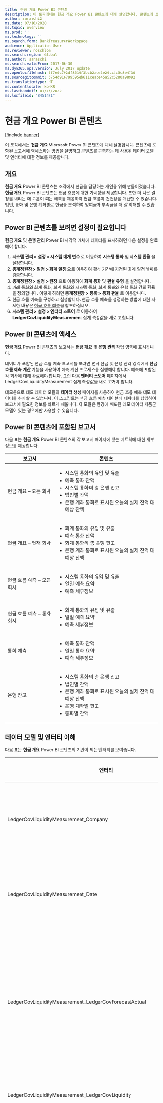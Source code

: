 ```yaml
---
title: 현금 개요 Power BI 콘텐츠
description: 이 토픽에서는 현금 개요 Power BI 콘텐츠에 대해 설명합니다. 콘텐츠에 포함된 보고서에 액세스하는 방법을 설명하고 콘텐츠를 구축하는 데 사용된 데이터 모델 및 엔터티에 대한 정보를 제공합니다.
author: saraschi2
ms.date: 07/16/2020
ms.topic: overview
ms.prod: ''
ms.technology: ''
ms.search.form: BankTreasurerWorkspace
audience: Application User
ms.reviewer: roschlom
ms.search.region: Global
ms.author: saraschi
ms.search.validFrom: 2017-06-30
ms.dyn365.ops.version: July 2017 update
ms.openlocfilehash: 3f7e0c792df8519f3bcb2ade2e29cc4c5c8e4730
ms.sourcegitcommit: 3754d916799595eb611ceabe45a52c6280a98992
ms.translationtype: HT
ms.contentlocale: ko-KR
ms.lasthandoff: 01/15/2022
ms.locfileid: "8451471"
---
```

# <a name="cash-overview-power-bi-content"></a>현금 개요 Power BI 콘텐츠

[!include [banner](../includes/banner.md)]

이 토픽에서는 **현금 개요** Microsoft Power BI 콘텐츠에 대해 설명합니다. 콘텐츠에 포함된 보고서에 액세스하는 방법을 설명하고 콘텐츠를 구축하는 데 사용된 데이터 모델 및 엔터티에 대한 정보를 제공합니다.

## <a name="overview"></a>개요

**현금 개요** Power BI 콘텐츠는 조직에서 현금을 담당하는 개인을 위해 만들어졌습니다. **현금 개요** Power BI 콘텐츠는 현금 흐름에 대한 가시성을 제공합니다. 또한 더 나은 결정을 내리는 데 도움이 되는 예측을 제공하여 현금 흐름의 건전성을 개선할 수 있습니다. 법인, 통화 및 은행 계좌별로 현금을 분석하여 잉여금과 부족금을 더 잘 이해할 수 있습니다.

## <a name="setup-needed-to-view-power-bi-content"></a>Power BI 콘텐츠를 보려면 설정이 필요합니다

**현금 개요** 및 **은행 관리** Power BI 시각적 개체에 데이터를 표시하려면 다음 설정을 완료해야 합니다.

1. **시스템 관리 > 설정 > 시스템 매개 변수** 로 이동하여 **시스템 통화** 및 **시스템 환율** 을 설정합니다.
2. **총계정원장 > 일정 > 회계 일정** 으로 이동하여 활성 기간에 지정된 회계 일정 날짜를 검증합니다.
3. **총계정원장 > 설정 > 원장** 으로 이동하여 **회계 통화** 및 **환율 유형** 을 설정합니다.
4. 거래 통화와 회계 통화, 회계 통화와 시스템 통화, 회계 통화와 은행 통화 간의 환율을 정의합니다. 이렇게 하려면 **총계정원장 > 통화 > 통화 환율** 로 이동합니다.
5. 현금 흐름 예측을 구성하고 실행합니다. 현금 흐름 예측을 설정하는 방법에 대한 자세한 내용은 [현금 흐름 예측](./cash-flow-forecasting.md)을 참조하십시오. 
6. **시스템 관리 > 설정 > 엔터티 스토어** 로 이동하여 **LedgerCovLiquidityMeasurement** 집계 측정값을 새로 고칩니다.

## <a name="accessing-the-power-bi-content"></a>Power BI 콘텐츠에 액세스

**현금 개요** Power BI 콘텐츠의 보고서는 **현금 개요** 및 **은행 관리** 작업 영역에 표시됩니다.

데이터가 포함된 현금 흐름 예측 보고서를 보려면 먼저 현금 및 은행 관리 영역에서 **현금 흐름 예측 계산** 기능을 사용하여 예측 계산 프로세스를 실행해야 합니다. 예측에 포함된 각 회사에 대해 완료해야 합니다.  그런 다음 **엔터티 스토어** 페이지에서 LedgerCovLiquidityMeasurement 집계 측정값을 새로 고쳐야 합니다.  

데모용으로 데모 데이터 모듈의 **데이터 생성** 페이지를 사용하여 현금 흐름 예측 데모 데이터를 추가할 수 있습니다.  이 스크립트는 현금 흐름 예측 테이블에 데이터를 삽입하여 보고서에 필요한 정보를 빠르게 채웁니다.  이 모듈은 환경에 배포된 데모 데이터 제품군 모델이 있는 경우에만 사용할 수 있습니다. 

## <a name="reports-that-are-included-in-the-power-bi-content"></a>Power BI 콘텐츠에 포함된 보고서

다음 표는 **현금 개요** Power BI 콘텐츠의 각 보고서 페이지에 있는 메트릭에 대한 세부 정보를 제공합니다.

| 보고서                                | 콘텐츠 |
|---------------------------------------|----------|
| 현금 개요 – 모든 회사         | <ul><li>시스템 통화의 유입 및 유출</li><li>예측 통화 잔액</li><li>시스템 통화의 총 은행 잔고</li><li>법인별 잔액</li><li>은행 계좌 통화로 표시된 오늘의 실제 잔액 대 예상 잔액</li></ul> |
| 현금 개요 – 현재 회사       | <ul><li>회계 통화의 유입 및 유출</li><li>예측 통화 잔액</li><li>회계 통화의 총 은행 잔고</li><li>은행 계좌 통화로 표시된 오늘의 실제 잔액 대 예상 잔액</li></ul> |
| 현금 흐름 예측 – 모든 회사    | <ul><li>시스템 통화의 유입 및 유출</li><li>일일 예측 요약</li><li>예측 세부정보</li></ul> |
| 현금 흐름 예측 – 통화 회사 | <ul><li>회계 통화의 유입 및 유출</li><li>일일 예측 요약</li><li>예측 세부정보</li></ul> |
| 통화 예측                     | <ul><li>예측 통화 잔액</li><li>일일 통화 요약</li><li>예측 세부정보</li></ul> |
| 은행 잔고                         | <ul><li>시스템 통화의 총 은행 잔고</li><li>법인별 잔액</li><li>은행 계좌 통화로 표시된 오늘의 실제 잔액 대 예상 잔액</li><li>은행 계좌별 잔고</li><li>통화별 잔액</li></ul> |


## <a name="understanding-the-data-model-and-entities"></a>데이터 모델 및 엔터티 이해

다음 표는 **현금 개요** Power BI 콘텐츠의 기반이 되는 엔터티를 보여줍니다.

| 엔터티                                                                          | 콘텐츠 |
|---------------------------------------------------------------------------------|----------|
| LedgerCovLiquidityMeasurement\_Company                                          | 보고서를 필터링할 회사 |
| LedgerCovLiquidityMeasurement\_Date                                             | 보고서를 필터링할 날짜 |
| LedgerCovLiquidityMeasurement\_LedgerCovForecastActual                          | 실제 은행 잔고와 마지막으로 예측된 은행 잔고 |
| LedgerCovLiquidityMeasurement\_LedgerCovLiquidity                               | 예측 거래 내역 |
| LedgerCovLiquidityMeasurement\_LedgerCovLiquidityInflowOutflowBalanceCompany    | 각 기업의 회계 통화를 이용하여 현금의 유입, 유출 및 잔액을 요약 |
| LedgerCovLiquidityMeasurement\_LedgerCovLiquidityInflowOutflowBalanceEnterprise | 모든 회사의 시스템 통화를 사용하여 현금 유입, 유출 및 잔액을 요약 |
| LedgerCovLiquidityMeasurement\_LedgerCovLiquidityTransactionCurrency            | 거래 통화를 사용하여 순거래 금액 및 통화 잔액을 요약 |


[!INCLUDE[footer-include](../../includes/footer-banner.md)]
